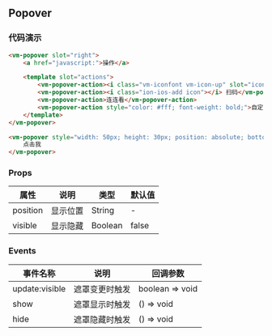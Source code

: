 ## Popover

### 代码演示

```html
<vm-popover slot="right">
    <a href="javascript:">操作</a>

    <template slot="actions">
        <vm-popover-action><i class="vm-iconfont vm-icon-up" slot="icon"></i> 相机</vm-popover-action>
        <vm-popover-action><i class="ion-ios-add icon"></i> 扫码</vm-popover-action>
        <vm-popover-action>连连看</vm-popover-action>
        <vm-popover-action style="color: #fff; font-weight: bold;">自定义一下</vm-popover-action>
    </template>
</vm-popover>

<vm-popover style="width: 50px; height: 30px; position: absolute; bottom: 40%; left: 45%;" message="hello, world">
    点击我
</vm-popover>
```  

### Props
属性 | 说明 | 类型 | 默认值
-----|-----|-------|------
position | 显示位置 | String | -
visible | 显示隐藏 | Boolean | false

### Events
事件名称|说明|回调参数
---|----|----
update:visible | 遮罩变更时触发 | boolean => void
show | 遮罩显示时触发 | () => void
hide | 遮罩隐藏时触发 | () => void